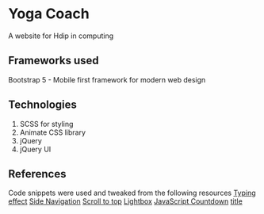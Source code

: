 # Yoga Coach
A website for Hdip in computing
## Frameworks used
Bootstrap 5 - Mobile first framework for modern web design
## Technologies
1. SCSS for styling
2. Animate CSS library
3. jQuery
4. jQuery UI

## References
Code snippets were used and tweaked from the following resources
[Typing effect](https://codepen.io/Coding_Journey/pen/BEMgbX)
[Side Navigation](https://www.w3schools.com/howto/howto_js_sidenav.asp)
[Scroll to top](https://www.w3schools.com/howto/tryit.asp?filename=tryhow_js_scroll_to_top)
[Lightbox](https://www.w3schools.com/howto/howto_js_lightbox.asp)
[JavaScript Countdown](https://www.w3schools.com/howto/howto_js_countdown.asp)
[title](https://2023-moodle.dkit.ie/course/view.php?id=2767)
